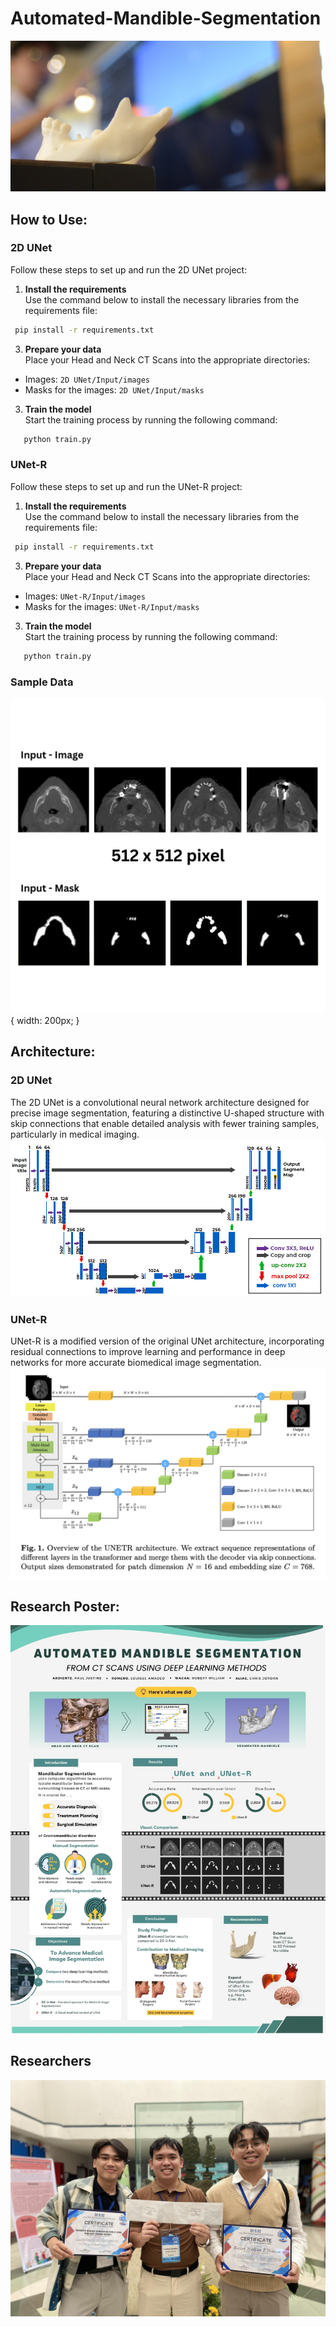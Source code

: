 # Automated-Mandible-Segmentation
![alt text](https://github.com/Amadeo0312/Automated-Mandible-Segmentation/blob/main/ReadMe-Images/introduction.png)
## How to Use:

  ### 2D UNet

Follow these steps to set up and run the 2D UNet project:

1. **Install the requirements**  
   Use the command below to install the necessary libraries from the requirements file:
  ```sh
   pip install -r requirements.txt
  ```
3. **Prepare your data**  
Place your Head and Neck CT Scans into the appropriate directories:
- Images: `2D UNet/Input/images`
- Masks for the images: `2D UNet/Input/masks`

3. **Train the model**  
Start the training process by running the following command:
```sh
   python train.py
```



 ### UNet-R

Follow these steps to set up and run the UNet-R project:

1. **Install the requirements**  
   Use the command below to install the necessary libraries from the requirements file:
  ```sh
   pip install -r requirements.txt
  ```
3. **Prepare your data**  
Place your Head and Neck CT Scans into the appropriate directories:
- Images: `UNet-R/Input/images`
- Masks for the images: `UNet-R/Input/masks`

3. **Train the model**  
Start the training process by running the following command:
```sh
   python train.py
```

### Sample Data
![alt text](https://github.com/Amadeo0312/Automated-Mandible-Segmentation/blob/main/ReadMe-Images/Sample%20Data.png) { width: 200px; }

## Architecture:
### 2D UNet
The 2D UNet is a convolutional neural network architecture designed for precise image segmentation, featuring a distinctive U-shaped structure with skip connections that enable detailed analysis with fewer training samples, particularly in medical imaging.
![alt text](https://github.com/Amadeo0312/Automated-Mandible-Segmentation/blob/main/ReadMe-Images/2dUnet.jpg)

### UNet-R
UNet-R is a modified version of the original UNet architecture, incorporating residual connections to improve learning and performance in deep networks for more accurate biomedical image segmentation.
![alt text](https://github.com/Amadeo0312/Automated-Mandible-Segmentation/blob/main/ReadMe-Images/Unet-r.png)



## Research Poster:
![alt text](https://github.com/Amadeo0312/Automated-Mandible-Segmentation/blob/main/ReadMe-Images/poster.jpg)


## Researchers
![alt text](https://github.com/Amadeo0312/Automated-Mandible-Segmentation/blob/main/ReadMe-Images/researchers.jpg)
